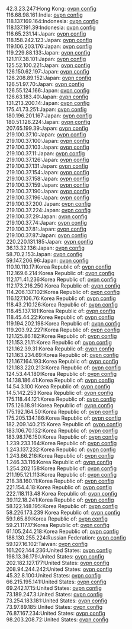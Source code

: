 42.3.23.247:Hong Kong: [ovpn config](vpn/42_3_23_247.ovpn)  
116.68.98.161:India: [ovpn config](vpn/116_68_98_161.ovpn)  
118.137.169.164:Indonesia: [ovpn config](vpn/118_137_169_164.ovpn)  
118.137.191.39:Indonesia: [ovpn config](vpn/118_137_191_39.ovpn)  
116.65.231.14:Japan: [ovpn config](vpn/116_65_231_14.ovpn)  
118.158.242.123:Japan: [ovpn config](vpn/118_158_242_123.ovpn)  
119.106.203.176:Japan: [ovpn config](vpn/119_106_203_176.ovpn)  
119.229.88.133:Japan: [ovpn config](vpn/119_229_88_133.ovpn)  
121.117.38.101:Japan: [ovpn config](vpn/121_117_38_101.ovpn)  
125.52.100.221:Japan: [ovpn config](vpn/125_52_100_221.ovpn)  
126.150.62.197:Japan: [ovpn config](vpn/126_150_62_197.ovpn)  
126.208.89.152:Japan: [ovpn config](vpn/126_208_89_152.ovpn)  
126.51.97.70:Japan: [ovpn config](vpn/126_51_97_70.ovpn)  
126.55.124.166:Japan: [ovpn config](vpn/126_55_124_166.ovpn)  
126.63.183.40:Japan: [ovpn config](vpn/126_63_183_40.ovpn)  
131.213.200.14:Japan: [ovpn config](vpn/131_213_200_14.ovpn)  
175.41.73.251:Japan: [ovpn config](vpn/175_41_73_251.ovpn)  
180.196.201.167:Japan: [ovpn config](vpn/180_196_201_167.ovpn)  
180.51.126.224:Japan: [ovpn config](vpn/180_51_126_224.ovpn)  
207.65.199.39:Japan: [ovpn config](vpn/207_65_199_39.ovpn)  
219.100.37.10:Japan: [ovpn config](vpn/219_100_37_10.ovpn)  
219.100.37.100:Japan: [ovpn config](vpn/219_100_37_100.ovpn)  
219.100.37.103:Japan: [ovpn config](vpn/219_100_37_103.ovpn)  
219.100.37.11:Japan: [ovpn config](vpn/219_100_37_11.ovpn)  
219.100.37.126:Japan: [ovpn config](vpn/219_100_37_126.ovpn)  
219.100.37.131:Japan: [ovpn config](vpn/219_100_37_131.ovpn)  
219.100.37.154:Japan: [ovpn config](vpn/219_100_37_154.ovpn)  
219.100.37.158:Japan: [ovpn config](vpn/219_100_37_158.ovpn)  
219.100.37.159:Japan: [ovpn config](vpn/219_100_37_159.ovpn)  
219.100.37.190:Japan: [ovpn config](vpn/219_100_37_190.ovpn)  
219.100.37.196:Japan: [ovpn config](vpn/219_100_37_196.ovpn)  
219.100.37.200:Japan: [ovpn config](vpn/219_100_37_200.ovpn)  
219.100.37.224:Japan: [ovpn config](vpn/219_100_37_224.ovpn)  
219.100.37.29:Japan: [ovpn config](vpn/219_100_37_29.ovpn)  
219.100.37.74:Japan: [ovpn config](vpn/219_100_37_74.ovpn)  
219.100.37.81:Japan: [ovpn config](vpn/219_100_37_81.ovpn)  
219.100.37.87:Japan: [ovpn config](vpn/219_100_37_87.ovpn)  
220.220.131.185:Japan: [ovpn config](vpn/220_220_131_185.ovpn)  
36.13.32.136:Japan: [ovpn config](vpn/36_13_32_136.ovpn)  
58.70.2.153:Japan: [ovpn config](vpn/58_70_2_153.ovpn)  
59.147.206.96:Japan: [ovpn config](vpn/59_147_206_96.ovpn)  
110.10.110.17:Korea Republic of: [ovpn config](vpn/110_10_110_17.ovpn)  
112.169.6.214:Korea Republic of: [ovpn config](vpn/112_169_6_214.ovpn)  
112.171.41.236:Korea Republic of: [ovpn config](vpn/112_171_41_236.ovpn)  
112.173.216.250:Korea Republic of: [ovpn config](vpn/112_173_216_250.ovpn)  
114.206.137.102:Korea Republic of: [ovpn config](vpn/114_206_137_102.ovpn)  
116.127.106.76:Korea Republic of: [ovpn config](vpn/116_127_106_76.ovpn)  
118.43.210.126:Korea Republic of: [ovpn config](vpn/118_43_210_126.ovpn)  
118.45.137.181:Korea Republic of: [ovpn config](vpn/118_45_137_181.ovpn)  
118.45.44.22:Korea Republic of: [ovpn config](vpn/118_45_44_22.ovpn)  
119.194.202.198:Korea Republic of: [ovpn config](vpn/119_194_202_198.ovpn)  
119.203.92.227:Korea Republic of: [ovpn config](vpn/119_203_92_227.ovpn)  
121.125.86.182:Korea Republic of: [ovpn config](vpn/121_125_86_182.ovpn)  
121.153.21.11:Korea Republic of: [ovpn config](vpn/121_153_21_11.ovpn)  
121.162.39.31:Korea Republic of: [ovpn config](vpn/121_162_39_31.ovpn)  
121.163.234.69:Korea Republic of: [ovpn config](vpn/121_163_234_69.ovpn)  
121.167.164.193:Korea Republic of: [ovpn config](vpn/121_167_164_193.ovpn)  
121.183.220.213:Korea Republic of: [ovpn config](vpn/121_183_220_213.ovpn)  
124.53.44.180:Korea Republic of: [ovpn config](vpn/124_53_44_180.ovpn)  
14.138.186.41:Korea Republic of: [ovpn config](vpn/14_138_186_41.ovpn)  
14.54.3.100:Korea Republic of: [ovpn config](vpn/14_54_3_100.ovpn)  
14.5.142.253:Korea Republic of: [ovpn config](vpn/14_5_142_253.ovpn)  
175.118.44.121:Korea Republic of: [ovpn config](vpn/175_118_44_121.ovpn)  
175.126.18.91:Korea Republic of: [ovpn config](vpn/175_126_18_91.ovpn)  
175.192.164.50:Korea Republic of: [ovpn config](vpn/175_192_164_50.ovpn)  
175.205.134.186:Korea Republic of: [ovpn config](vpn/175_205_134_186.ovpn)  
182.209.140.215:Korea Republic of: [ovpn config](vpn/182_209_140_215.ovpn)  
183.106.70.132:Korea Republic of: [ovpn config](vpn/183_106_70_132.ovpn)  
183.98.176.150:Korea Republic of: [ovpn config](vpn/183_98_176_150.ovpn)  
1.239.233.164:Korea Republic of: [ovpn config](vpn/1_239_233_164.ovpn)  
1.243.137.232:Korea Republic of: [ovpn config](vpn/1_243_137_232.ovpn)  
1.243.66.216:Korea Republic of: [ovpn config](vpn/1_243_66_216.ovpn)  
1.246.33.116:Korea Republic of: [ovpn config](vpn/1_246_33_116.ovpn)  
1.254.202.158:Korea Republic of: [ovpn config](vpn/1_254_202_158.ovpn)  
211.195.121.113:Korea Republic of: [ovpn config](vpn/211_195_121_113.ovpn)  
218.38.160.11:Korea Republic of: [ovpn config](vpn/218_38_160_11.ovpn)  
221.154.4.18:Korea Republic of: [ovpn config](vpn/221_154_4_18.ovpn)  
222.118.113.48:Korea Republic of: [ovpn config](vpn/222_118_113_48.ovpn)  
39.112.18.241:Korea Republic of: [ovpn config](vpn/39_112_18_241.ovpn)  
58.122.148.195:Korea Republic of: [ovpn config](vpn/58_122_148_195.ovpn)  
58.226.173.239:Korea Republic of: [ovpn config](vpn/58_226_173_239.ovpn)  
59.1.65.89:Korea Republic of: [ovpn config](vpn/59_1_65_89.ovpn)  
59.21.117.17:Korea Republic of: [ovpn config](vpn/59_21_117_17.ovpn)  
61.105.244.218:Korea Republic of: [ovpn config](vpn/61_105_244_218.ovpn)  
188.130.255.224:Russian Federation: [ovpn config](vpn/188_130_255_224.ovpn)  
59.127.16.102:Taiwan: [ovpn config](vpn/59_127_16_102.ovpn)  
161.202.144.236:United States: [ovpn config](vpn/161_202_144_236.ovpn)  
198.13.36.179:United States: [ovpn config](vpn/198_13_36_179.ovpn)  
202.182.127.177:United States: [ovpn config](vpn/202_182_127_177.ovpn)  
208.94.244.242:United States: [ovpn config](vpn/208_94_244_242.ovpn)  
45.32.8.100:United States: [ovpn config](vpn/45_32_8_100.ovpn)  
66.215.195.141:United States: [ovpn config](vpn/66_215_195_141.ovpn)  
69.242.17.15:United States: [ovpn config](vpn/69_242_17_15.ovpn)  
73.189.247.3:United States: [ovpn config](vpn/73_189_247_3.ovpn)  
73.254.183.181:United States: [ovpn config](vpn/73_254_183_181.ovpn)  
73.97.89.185:United States: [ovpn config](vpn/73_97_89_185.ovpn)  
76.87.167.234:United States: [ovpn config](vpn/76_87_167_234.ovpn)  
98.203.208.72:United States: [ovpn config](vpn/98_203_208_72.ovpn)  
